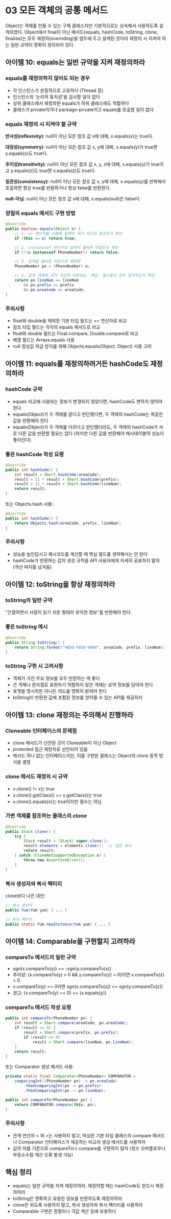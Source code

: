 # 03 모든 객체의 공통 메서드

Object는 객체를 만들 수 있는 구체 클래스지만 기본적으로는 상속해서 사용하도록 설계되었다. Object에서 final이 아닌 메서드(equals, hashCode, toString, clone, finalize)는 모두 재정의(overriding)을 염두에 두고 설계된 것이라 재정의 시 지켜야 하는 일반 규약이 명확히 정의되어 있다.

## 아이템 10: equals는 일반 규약을 지켜 재정의하라

### equals를 재정의하지 않아도 되는 경우

- 각 인스턴스가 본질적으로 고유하다 (Thread 등)
- 인스턴스의 '논리적 동치성'을 검사할 일이 없다
- 상위 클래스에서 재정의한 equals가 하위 클래스에도 적합하다
- 클래스가 private이거나 package-private이고 equals를 호출할 일이 없다

### equals 재정의 시 지켜야 할 규약

**반사성(reflexivity)**: null이 아닌 모든 참조 값 x에 대해, x.equals(x)는 true다.

**대칭성(symmetry)**: null이 아닌 모든 참조 값 x, y에 대해, x.equals(y)가 true면 y.equals(x)도 true다.

**추이성(transitivity)**: null이 아닌 모든 참조 값 x, y, z에 대해, x.equals(y)가 true이고 y.equals(z)도 true면 x.equals(z)도 true다.

**일관성(consistency)**: null이 아닌 모든 참조 값 x, y에 대해, x.equals(y)를 반복해서 호출하면 항상 true를 반환하거나 항상 false를 반환한다.

**null-아님**: null이 아닌 모든 참조 값 x에 대해, x.equals(null)은 false다.

### 양질의 equals 메서드 구현 방법

```java
@Override
public boolean equals(Object o) {
    // 1. == 연산자를 사용해 입력이 자기 자신의 참조인지 확인
    if (this == o) return true;

    // 2. instanceof 연산자로 입력이 올바른 타입인지 확인
    if (!(o instanceof PhoneNumber)) return false;

    // 3. 입력을 올바른 타입으로 형변환
    PhoneNumber pn = (PhoneNumber) o;

    // 4. 입력 객체와 자기 자신의 대응되는 '핵심' 필드들이 모두 일치하는지 확인
    return pn.lineNum == lineNum
        && pn.prefix == prefix
        && pn.areaCode == areaCode;
}
```

### 주의사항

- float와 double을 제외한 기본 타입 필드는 == 연산자로 비교
- 참조 타입 필드는 각각의 equals 메서드로 비교
- float와 double 필드는 Float.compare, Double.compare로 비교
- 배열 필드는 Arrays.equals 사용
- null 정상값 취급 방지를 위해 Objects.equals(Object, Object) 사용 고려

## 아이템 11: equals를 재정의하려거든 hashCode도 재정의하라

### hashCode 규약

- equals 비교에 사용되는 정보가 변경되지 않았다면, hashCode도 변하지 않아야 한다
- equals(Object)가 두 객체를 같다고 판단했다면, 두 객체의 hashCode는 똑같은 값을 반환해야 한다
- equals(Object)가 두 객체를 다르다고 판단했더라도, 두 객체의 hashCode가 서로 다른 값을 반환할 필요는 없다 (하지만 다른 값을 반환해야 해시테이블의 성능이 좋아진다)

### 좋은 hashCode 작성 요령

```java
@Override
public int hashCode() {
    int result = Short.hashCode(areaCode);
    result = 31 * result + Short.hashCode(prefix);
    result = 31 * result + Short.hashCode(lineNum);
    return result;
}
```

또는 Objects.hash 사용:

```java
@Override
public int hashCode() {
    return Objects.hash(areaCode, prefix, lineNum);
}
```

### 주의사항

- 성능을 높인답시고 해시코드를 계산할 때 핵심 필드를 생략해서는 안 된다
- hashCode가 반환하는 값의 생성 규칙을 API 사용자에게 자세히 공표하지 말자 (개선 여지를 남겨둠)

## 아이템 12: toString을 항상 재정의하라

### toString의 일반 규약

"간결하면서 사람이 읽기 쉬운 형태의 유익한 정보"를 반환해야 한다.

### 좋은 toString 예시

```java
@Override
public String toString() {
    return String.format("%03d-%03d-%04d", areaCode, prefix, lineNum);
}
```

### toString 구현 시 고려사항

- 객체가 가진 주요 정보를 모두 반환하는 게 좋다
- 큰 객체나 문자열로 표현하기 적합하지 않은 객체는 요약 정보를 담아야 한다
- 포맷을 명시하든 아니든 의도를 명확히 밝혀야 한다
- toString이 반환한 값에 포함된 정보를 얻어올 수 있는 API를 제공하자

## 아이템 13: clone 재정의는 주의해서 진행하라

### Cloneable 인터페이스의 문제점

- clone 메서드가 선언된 곳이 Cloneable이 아닌 Object
- protected 접근 제한자로 선언되어 있음
- 메서드 하나 없는 인터페이스지만, 이를 구현한 클래스는 Object의 clone 동작 방식을 결정

### clone 메서드 재정의 시 규약

- x.clone() != x는 true
- x.clone().getClass() == x.getClass()는 true
- x.clone().equals(x)는 true이지만 필수는 아님

### 가변 객체를 참조하는 클래스의 clone

```java
@Override
public Stack clone() {
    try {
        Stack result = (Stack) super.clone();
        result.elements = elements.clone();  // 깊은 복사
        return result;
    } catch (CloneNotSupportedException e) {
        throw new AssertionError();
    }
}
```

### 복사 생성자와 복사 팩터리

clone보다 나은 대안:

```java
// 복사 생성자
public Yum(Yum yum) { ... }

// 복사 팩터리
public static Yum newInstance(Yum yum) { ... }
```

## 아이템 14: Comparable을 구현할지 고려하라

### compareTo 메서드의 일반 규약

- sgn(x.compareTo(y)) == -sgn(y.compareTo(x))
- 추이성: (x.compareTo(y) > 0 && y.compareTo(z) > 0)이면 x.compareTo(z) > 0
- x.compareTo(y) == 0이면 sgn(x.compareTo(z)) == sgn(y.compareTo(z))
- 권고: (x.compareTo(y) == 0) == (x.equals(y))

### compareTo 메서드 작성 요령

```java
public int compareTo(PhoneNumber pn) {
    int result = Short.compare(areaCode, pn.areaCode);
    if (result == 0) {
        result = Short.compare(prefix, pn.prefix);
        if (result == 0)
            result = Short.compare(lineNum, pn.lineNum);
    }
    return result;
}
```

또는 Comparator 생성 메서드 사용:

```java
private static final Comparator<PhoneNumber> COMPARATOR =
    comparingInt((PhoneNumber pn) -> pn.areaCode)
        .thenComparingInt(pn -> pn.prefix)
        .thenComparingInt(pn -> pn.lineNum);

public int compareTo(PhoneNumber pn) {
    return COMPARATOR.compare(this, pn);
}
```

### 주의사항

- 관계 연산자 < 와 >는 사용하지 말고, 박싱된 기본 타입 클래스의 compare 메서드나 Comparator 인터페이스가 제공하는 비교자 생성 메서드를 사용하자
- 값의 차를 기준으로 compareTo나 compare를 구현하지 말자 (정수 오버플로우나 부동소수점 계산 오류 발생 가능)

## 핵심 정리

- equals는 일반 규약을 지켜 재정의하라. 재정의할 때는 hashCode도 반드시 재정의하라
- toString은 명확하고 유용한 정보를 반환하도록 재정의하라
- clone은 되도록 사용하지 말고, 복사 생성자와 복사 팩터리를 사용하라
- Comparable 구현은 정렬이나 극값 계산 등에 유용하다


